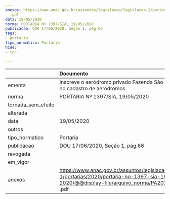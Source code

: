 ```yaml
---
anexos: https://www.anac.gov.br/assuntos/legislacao/legislacao-1/portarias/2020/portaria-no-1397-sia-19-05-2020/@@display-file/arquivo_norma/PA2020-1397
  .pdf
data: 19/05/2020
norma: PORTARIA Nº 1397/SIA, 19/05/2020
publicacao: DOU 17/06/2020, Seção 1, pág.66
tags:
- portaria
tipo_normatico: Portaria
hide: 
- toc 
 
---
```


|                    | Documento                                                                                                                                             |
|:-------------------|:------------------------------------------------------------------------------------------------------------------------------------------------------|
| ementa             | Inscreve o aeródromo privado Fazenda São Roque (MT) no cadastro de aeródromos.                                                                        |
| norma              | PORTARIA Nº 1397/SIA, 19/05/2020                                                                                                                      |
| tornada_sem_efeito |                                                                                                                                                       |
| alterada           |                                                                                                                                                       |
| data               | 19/05/2020                                                                                                                                            |
| outros             |                                                                                                                                                       |
| tipo_normatico     | Portaria                                                                                                                                              |
| publicacao         | DOU 17/06/2020, Seção 1, pág.66                                                                                                                       |
| revogada           |                                                                                                                                                       |
| em_vigor           |                                                                                                                                                       |
| anexos             | https://www.anac.gov.br/assuntos/legislacao/legislacao-1/portarias/2020/portaria-no-1397-sia-19-05-2020/@@display-file/arquivo_norma/PA2020-1397 .pdf |